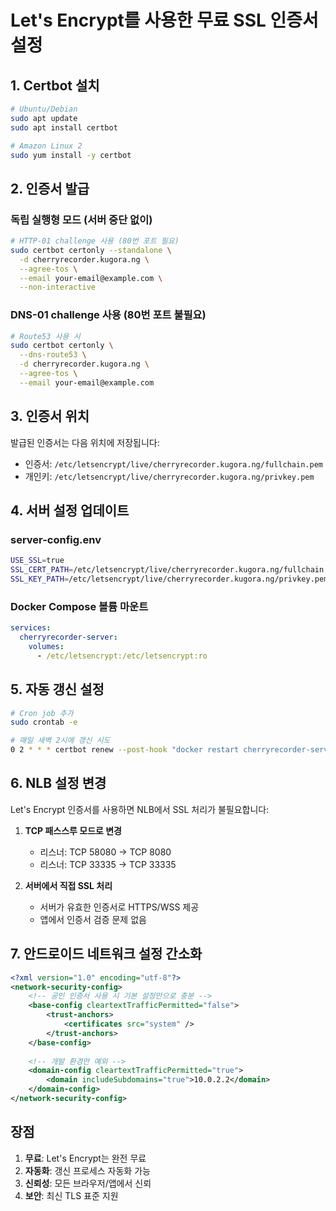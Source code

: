 # Let's Encrypt를 사용한 무료 SSL 인증서 설정

## 1. Certbot 설치

```bash
# Ubuntu/Debian
sudo apt update
sudo apt install certbot

# Amazon Linux 2
sudo yum install -y certbot
```

## 2. 인증서 발급

### 독립 실행형 모드 (서버 중단 없이)
```bash
# HTTP-01 challenge 사용 (80번 포트 필요)
sudo certbot certonly --standalone \
  -d cherryrecorder.kugora.ng \
  --agree-tos \
  --email your-email@example.com \
  --non-interactive
```

### DNS-01 challenge 사용 (80번 포트 불필요)
```bash
# Route53 사용 시
sudo certbot certonly \
  --dns-route53 \
  -d cherryrecorder.kugora.ng \
  --agree-tos \
  --email your-email@example.com
```

## 3. 인증서 위치

발급된 인증서는 다음 위치에 저장됩니다:
- 인증서: `/etc/letsencrypt/live/cherryrecorder.kugora.ng/fullchain.pem`
- 개인키: `/etc/letsencrypt/live/cherryrecorder.kugora.ng/privkey.pem`

## 4. 서버 설정 업데이트

### server-config.env
```bash
USE_SSL=true
SSL_CERT_PATH=/etc/letsencrypt/live/cherryrecorder.kugora.ng/fullchain.pem
SSL_KEY_PATH=/etc/letsencrypt/live/cherryrecorder.kugora.ng/privkey.pem
```

### Docker Compose 볼륨 마운트
```yaml
services:
  cherryrecorder-server:
    volumes:
      - /etc/letsencrypt:/etc/letsencrypt:ro
```

## 5. 자동 갱신 설정

```bash
# Cron job 추가
sudo crontab -e

# 매일 새벽 2시에 갱신 시도
0 2 * * * certbot renew --post-hook "docker restart cherryrecorder-server"
```

## 6. NLB 설정 변경

Let's Encrypt 인증서를 사용하면 NLB에서 SSL 처리가 불필요합니다:

1. **TCP 패스스루 모드로 변경**
   - 리스너: TCP 58080 → TCP 8080
   - 리스너: TCP 33335 → TCP 33335

2. **서버에서 직접 SSL 처리**
   - 서버가 유효한 인증서로 HTTPS/WSS 제공
   - 앱에서 인증서 검증 문제 없음

## 7. 안드로이드 네트워크 설정 간소화

```xml
<?xml version="1.0" encoding="utf-8"?>
<network-security-config>
    <!-- 공인 인증서 사용 시 기본 설정만으로 충분 -->
    <base-config cleartextTrafficPermitted="false">
        <trust-anchors>
            <certificates src="system" />
        </trust-anchors>
    </base-config>
    
    <!-- 개발 환경만 예외 -->
    <domain-config cleartextTrafficPermitted="true">
        <domain includeSubdomains="true">10.0.2.2</domain>
    </domain-config>
</network-security-config>
```

## 장점

1. **무료**: Let's Encrypt는 완전 무료
2. **자동화**: 갱신 프로세스 자동화 가능
3. **신뢰성**: 모든 브라우저/앱에서 신뢰
4. **보안**: 최신 TLS 표준 지원 